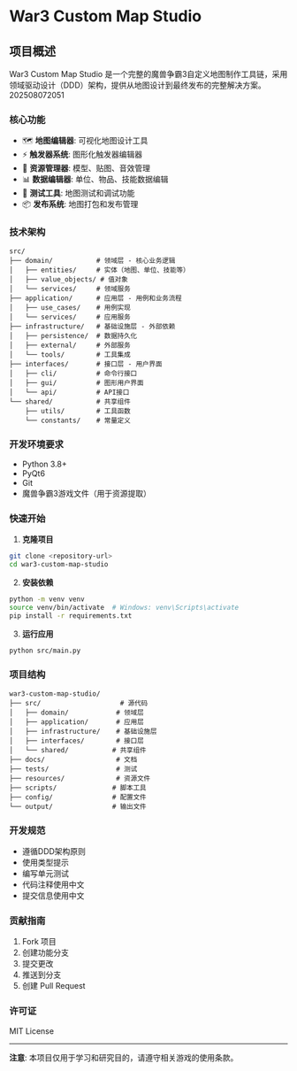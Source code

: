 # War3 Custom Map Studio

## 项目概述

War3 Custom Map Studio 是一个完整的魔兽争霸3自定义地图制作工具链，采用领域驱动设计（DDD）架构，提供从地图设计到最终发布的完整解决方案。202508072051

### 核心功能

- 🗺️ **地图编辑器**: 可视化地图设计工具
- ⚡ **触发器系统**: 图形化触发器编辑器
- 🎨 **资源管理器**: 模型、贴图、音效管理
- 📊 **数据编辑器**: 单位、物品、技能数据编辑
- 🧪 **测试工具**: 地图测试和调试功能
- 📦 **发布系统**: 地图打包和发布管理

### 技术架构

```
src/
├── domain/           # 领域层 - 核心业务逻辑
│   ├── entities/     # 实体（地图、单位、技能等）
│   ├── value_objects/ # 值对象
│   └── services/     # 领域服务
├── application/      # 应用层 - 用例和业务流程
│   ├── use_cases/    # 用例实现
│   └── services/     # 应用服务
├── infrastructure/   # 基础设施层 - 外部依赖
│   ├── persistence/  # 数据持久化
│   ├── external/     # 外部服务
│   └── tools/        # 工具集成
├── interfaces/       # 接口层 - 用户界面
│   ├── cli/          # 命令行接口
│   ├── gui/          # 图形用户界面
│   └── api/          # API接口
└── shared/           # 共享组件
    ├── utils/        # 工具函数
    └── constants/    # 常量定义
```

### 开发环境要求

- Python 3.8+
- PyQt6
- Git
- 魔兽争霸3游戏文件（用于资源提取）

### 快速开始

1. **克隆项目**
```bash
git clone <repository-url>
cd war3-custom-map-studio
```

2. **安装依赖**
```bash
python -m venv venv
source venv/bin/activate  # Windows: venv\Scripts\activate
pip install -r requirements.txt
```

3. **运行应用**
```bash
python src/main.py
```

### 项目结构

```
war3-custom-map-studio/
├── src/                    # 源代码
│   ├── domain/            # 领域层
│   ├── application/       # 应用层
│   ├── infrastructure/    # 基础设施层
│   ├── interfaces/        # 接口层
│   └── shared/           # 共享组件
├── docs/                  # 文档
├── tests/                 # 测试
├── resources/             # 资源文件
├── scripts/              # 脚本工具
├── config/               # 配置文件
└── output/               # 输出文件
```

### 开发规范

- 遵循DDD架构原则
- 使用类型提示
- 编写单元测试
- 代码注释使用中文
- 提交信息使用中文

### 贡献指南

1. Fork 项目
2. 创建功能分支
3. 提交更改
4. 推送到分支
5. 创建 Pull Request

### 许可证

MIT License

---

**注意**: 本项目仅用于学习和研究目的，请遵守相关游戏的使用条款。 